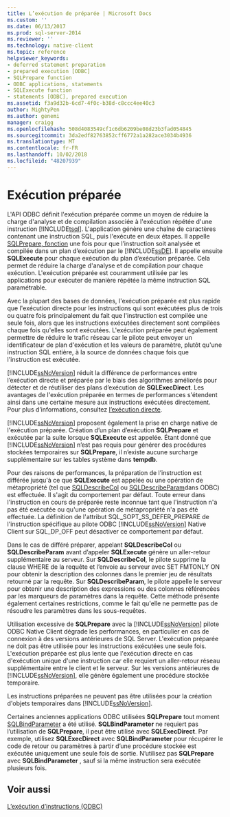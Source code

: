 ```yaml
---
title: L’exécution de préparée | Microsoft Docs
ms.custom: ''
ms.date: 06/13/2017
ms.prod: sql-server-2014
ms.reviewer: ''
ms.technology: native-client
ms.topic: reference
helpviewer_keywords:
- deferred statement preparation
- prepared execution [ODBC]
- SQLPrepare function
- ODBC applications, statements
- SQLExecute function
- statements [ODBC], prepared execution
ms.assetid: f3a9d32b-6cd7-4f0c-b38d-c8ccc4ee40c3
author: MightyPen
ms.author: genemi
manager: craigg
ms.openlocfilehash: 508d4083549cf1c6db6209be08d23b3fad054845
ms.sourcegitcommit: 3da2edf82763852cff6772a1a282ace3034b4936
ms.translationtype: MT
ms.contentlocale: fr-FR
ms.lasthandoff: 10/02/2018
ms.locfileid: "48207939"
---
```

# <a name="prepared-execution"></a>Exécution préparée
  L'API ODBC définit l'exécution préparée comme un moyen de réduire la charge d'analyse et de compilation associée à l'exécution répétée d'une instruction [!INCLUDE[tsql](../../../includes/tsql-md.md)]. L'application génère une chaîne de caractères contenant une instruction SQL, puis l'exécute en deux étapes. Il appelle [SQLPrepare, fonction](http://go.microsoft.com/fwlink/?LinkId=59360) une fois pour que l’instruction soit analysée et compilée dans un plan d’exécution par le [!INCLUDE[ssDE](../../../includes/ssde-md.md)]. Il appelle ensuite **SQLExecute** pour chaque exécution du plan d’exécution préparée. Cela permet de réduire la charge d'analyse et de compilation pour chaque exécution. L'exécution préparée est couramment utilisée par les applications pour exécuter de manière répétée la même instruction SQL paramétrable.  
  
 Avec la plupart des bases de données, l'exécution préparée est plus rapide que l'exécution directe pour les instructions qui sont exécutées plus de trois ou quatre fois principalement du fait que l'instruction est compilée une seule fois, alors que les instructions exécutées directement sont compilées chaque fois qu'elles sont exécutées. L'exécution préparée peut également permettre de réduire le trafic réseau car le pilote peut envoyer un identificateur de plan d'exécution et les valeurs de paramètre, plutôt qu'une instruction SQL entière, à la source de données chaque fois que l'instruction est exécutée.  
  
 [!INCLUDE[ssNoVersion](../../../includes/ssnoversion-md.md)] réduit la différence de performances entre l’exécution directe et préparée par le biais des algorithmes améliorés pour détecter et de réutiliser des plans d’exécution de **SQLExecDirect**. Les avantages de l'exécution préparée en termes de performances s'étendent ainsi dans une certaine mesure aux instructions exécutées directement. Pour plus d’informations, consultez [l’exécution directe](direct-execution.md).  
  
 [!INCLUDE[ssNoVersion](../../../includes/ssnoversion-md.md)] proposent également la prise en charge native de l'exécution préparée. Création d’un plan d’exécution **SQLPrepare** et exécutée par la suite lorsque **SQLExecute** est appelée. Étant donné que [!INCLUDE[ssNoVersion](../../../includes/ssnoversion-md.md)] n’est pas requis pour générer des procédures stockées temporaires sur **SQLPrepare**, il n’existe aucune surcharge supplémentaire sur les tables système dans **tempdb**.  
  
 Pour des raisons de performances, la préparation de l’instruction est différée jusqu'à ce que **SQLExecute** est appelée ou une opération de métapropriété (tel que [SQLDescribeCol](../../native-client-odbc-api/sqldescribecol.md) ou [SQLDescribeParam](../../native-client-odbc-api/sqldescribeparam.md)dans ODBC) est effectuée. Il s'agit du comportement par défaut. Toute erreur dans l'instruction en cours de préparée reste inconnue tant que l'instruction n'a pas été exécutée ou qu'une opération de métapropriété n'a pas été effectuée. La définition de l'attribut SQL_SOPT_SS_DEFER_PREPARE de l'instruction spécifique au pilote ODBC  [!INCLUDE[ssNoVersion](../../../includes/ssnoversion-md.md)]  Native Client sur  SQL_DP_OFF peut désactiver ce comportement par défaut.  
  
 Dans le cas de différé préparer, appelant **SQLDescribeCol** ou **SQLDescribeParam** avant d’appeler **SQLExecute** génère un aller-retour supplémentaire au serveur. Sur **SQLDescribeCol**, le pilote supprime la clause WHERE de la requête et l’envoie au serveur avec SET FMTONLY ON pour obtenir la description des colonnes dans le premier jeu de résultats retourné par la requête. Sur **SQLDescribeParam**, le pilote appelle le serveur pour obtenir une description des expressions ou des colonnes référencées par les marqueurs de paramètres dans la requête. Cette méthode présente également certaines restrictions, comme le fait qu'elle ne permette pas de résoudre les paramètres dans les sous-requêtes.  
  
 Utilisation excessive de **SQLPrepare** avec la [!INCLUDE[ssNoVersion](../../../includes/ssnoversion-md.md)] pilote ODBC Native Client dégrade les performances, en particulier en cas de connexion à des versions antérieures de SQL Server. L'exécution préparée ne doit pas être utilisée pour les instructions exécutées une seule fois. L'exécution préparée est plus lente que l'exécution directe en cas d'exécution unique d'une instruction car elle requiert un aller-retour réseau supplémentaire entre le client et le serveur. Sur les versions antérieures de [!INCLUDE[ssNoVersion](../../../includes/ssnoversion-md.md)], elle génère également une procédure stockée temporaire.  
  
 Les instructions préparées ne peuvent pas être utilisées pour la création d'objets temporaires dans [!INCLUDE[ssNoVersion](../../../includes/ssnoversion-md.md)].  
  
 Certaines anciennes applications ODBC utilisées **SQLPrepare** tout moment [SQLBindParameter](../../native-client-odbc-api/sqlbindparameter.md) a été utilisé. **SQLBindParameter** ne requiert pas l’utilisation de **SQLPrepare**, il peut être utilisé avec **SQLExecDirect**. Par exemple, utilisez **SQLExecDirect** avec **SQLBindParameter** pour récupérer le code de retour ou paramètres à partir d’une procédure stockée est exécutée uniquement une seule fois de sortie. N’utilisez pas **SQLPrepare** avec **SQLBindParameter** , sauf si la même instruction sera exécutée plusieurs fois.  
  
## <a name="see-also"></a>Voir aussi  
 [L’exécution d’instructions &#40;ODBC&#41;](executing-statements-odbc.md)  
  
  
